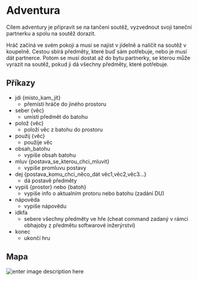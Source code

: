 # Adventura

Cílem adventury je připravit se na tančení soutěž, vyzvednout svoji taneční partnerku a spolu na soutěž dorazit.

Hráč začíná ve svém pokoji a musí se najíst v jídelně a nalíčit na soutěž v koupelně. Cestou sbírá předměty, které buď sám potřebuje, nebo je musí dát partnerce. Potom se musí dostat až do bytu partnerky, se kterou může vyrazit na soutěž, pokud ji dá všechny předměty, které potřebuje.
## Příkazy

 - jdi {místo_kam_jít}
	 - přemístí hráče do jiného prostoru
 - seber {věc}
	 - umístí předmět do batohu 
 - polož {věc}
	 - položí věc z batohu do prostoru
 - použij {věc}
	 - použije věc
 - obsah_batohu
	 - vypíše obsah batohu
 - mluv {postava_se_kterou_chci_mluvit}
	 - vypíše promluvu postavy
 - dej {postava_komu_chci_něco_dát  věc1,věc2,věc3...}
	 - dá postavě předměty
 - vypiš {prostor} nebo {batoh}
	 - vypíše info o aktualním protoru nebo batohu (zadání DU)
  - nápověda
	 - vypíše nápovědu
- idkfa
	 - sebere všechny předměty ve hře (cheat command zadaný v rámci obhajoby z předmětu softwarové inžerýrství)
 - konec
	 - ukončí hru
    
    
## Mapa
![enter image description here](https://cdn.discordapp.com/attachments/821112771763765248/1168526071394742312/image.png?ex=655215b5&is=653fa0b5&hm=68a81499b2106c06c8ff7bafcf3af6f98515d5c670833ae1bacdb1a52a9ce349&)
